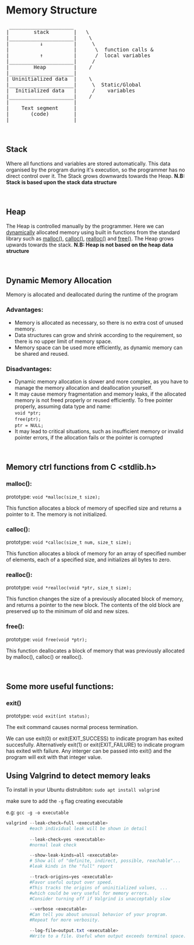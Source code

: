 # Memory Structure

<pre>
 _____________________
|        stack        |   \
|_____________________|    \
|          ↓          |     \
|                     |      \  function calls &
|          ↑          |      /  local variables
|_____________________|     /
|        Heap         |    /
|_____________________|
| Uninitialized data  |    \
|_____________________|     \  Static/Global
|  Initialized data   |     /    variables
|_____________________|    /
|                     |
|    Text segment     |
|       (code)        |
|_____________________|
</pre>

<br>

## Stack

Where all functions and variables are stored automatically. This data organised by the program during it's execution, so the programmer has no direct control over it. The Stack grows downwards towards the Heap. **N.B: Stack is based upon the stack data structure**

<br>

## Heap

The Heap is controlled manually by the programmer. Here we can [dynamically](#dynamic-memory-allocation) allocated memory using built in functions from the standard library such as [malloc()](#malloc), [calloc()](#calloc), [realloc()](#realloc) and [free()](#free). The Heap grows upwards towards the stack. **N.B: Heap is not based on the heap data structure**

<br>

## Dynamic Memory Allocation

Memory is allocated and deallocated during the runtime of the program

### Advantages:

- Memory is allocated as necessary, so there is no extra cost of unused memory.
- Data structures can grow and shrink according to the requirement, so there is no upper limit of memory space.
- Memory space can be used more efficiently, as dynamic memory can be shared and reused.

### Disadvantages:

- Dynamic memory allocation is slower and more complex, as you have to manage the memory allocation and deallocation yourself.
- It may cause memory fragmentation and memory leaks, if the allocated memory is not freed properly or reused efficiently. To free pointer properly, assuming data type and name: <br> `void *ptr;`<br> `free(ptr);`<br> `ptr = NULL;`
- It may lead to critical situations, such as insufficient memory or invalid pointer errors, if the allocation fails or the pointer is corrupted

<br>

## Memory ctrl functions from C <stdlib.h\>

### malloc():

prototype: `void *malloc(size_t size);`

This function allocates a block of memory of specified size and returns a pointer to it. The memory is not initialized.

### calloc():

prototype: `void *calloc(size_t num, size_t size);`

This function allocates a block of memory for an array of specified number of elements, each of a specified size, and initializes all bytes to zero.

### realloc():

prototype: `void *realloc(void *ptr, size_t size);`

This function changes the size of a previously allocated block of memory, and returns a pointer to the new block. The contents of the old block are preserved up to the minimum of old and new sizes.

### free():

prototype: `void free(void *ptr);`

This function deallocates a block of memory that was previously allocated by malloc(), calloc() or realloc().

<br>

## Some more useful functions:

### exit()

prototype: `void exit(int status);`

The exit command causes normal process termination.

We can use exit(0) or exit(EXIT_SUCCESS) to indicate program has exited succesfully. Alternatively exit(1) or exit(EXIT_FAILURE) to indicate program has exited with failure. Any interger can be passed into exit() and the program will exit with that integer value.

## Using Valgrind to detect memory leaks

To install in your Ubuntu distrubiton: `sudo apt install valgrind`

make sure to add the `-g` flag creating executable

e.g: `gcc -g -o executable`

```powershell
valgrind --leak-check=full <executable>
         #each individual leak will be shown in detail
		 
		 --leak-check=yes <executable>
		 #normal leak check

		 --show-leak-kinds=all <executable>
		 # Show all of "definite, indirect, possible, reachable"...
		 #leak kinds in the "full" report

         --track-origins=yes <executable>
		 #Favor useful output over speed.
		 #This tracks the origins of uninitialized values, ...
		 #which could be very useful for memory errors.
		 #Consider turning off if Valgrind is unacceptably slow

         --verbose <executable>
		 #Can tell you about unusual behavior of your program.
		 #Repeat for more verbosity.

		 --log-file=output.txt <executable>
		 #Write to a file. Useful when output exceeds terminal space.

```
